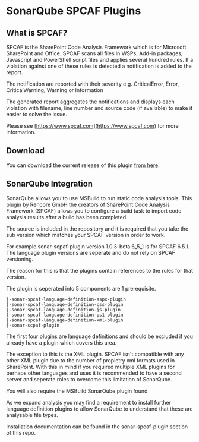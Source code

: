 SonarQube SPCAF Plugins
=======================

What is SPCAF?
--------------
SPCAF is the SharePoint Code Analysis Framework which is for Microsoft SharePoint and Office. SPCAF scans all files in WSPs, Add-in packages, Javascript and PowerShell script files and applies several hundred rules. If a violation against one of these rules is detected a notification is added to the report.

The notification are reported with their severity e.g. CriticalError, Error, CriticalWarning, Warning or Information

The generated report aggregates the notifications and displays each violation with filename, line number and source code (if available) to make it easier to solve the issue.

Please see [https://www.spcaf.com](https://www.spcaf.com) for more information.

Download
--------
You can download the current release of this plugin [from here](http://url.spcaf.com/dl-spcaf-qc-sq).


SonarQube Integration
---------------------

SonarQube allows you to use MSBuild to run static code analysis tools. This plugin by Rencore GmbH the creators of SharePoint Code Analysis Framework (SPCAF) allows you to configure a build task to import code analysis results after a build has been completed.

The source is included in the repository and it is required that you take the sub version which matches your SPCAF version in order to work.

For example sonar-scpaf-plugin version 1.0.3-beta.6_5_1 is for SPCAF 6.5.1. The language plugin versions are seperate and do not rely on SPCAF versioning.

The reason for this is that the plugins contain references to the rules for that version.

The plugin is seperated into 5 components are 1 prerequisite.

```
|-sonar-spcaf-language-definition-aspx-plugin
|-sonar-spcaf-language-definition-css-plugin
|-sonar-spcaf-language-definition-js-plugin
|-sonar-spcaf-language-definition-ps1-plugin
|-sonar-spcaf-language-definition-xml-plugin
|-sonar-scpaf-plugin
```

The first four plugins are language definitions and should be excluded if you already have a plugin which covers this area.

The exception to this is the XML plugin. SPCAF isn't compatible with any other XML plugin due to the number of propietry xml formats used in SharePoint. With this in mind if you required multiple XML plugins for perhaps other languages and uses it is recommended to have a second server and seperate roles to overcome this limitation of SonarQube.

You will also require the MSBuild SonarQube plugin found 

As we expand analysis you may find a requirement to install further language definition plugins to allow SonarQube to understand that these are analysable file types.

Installation documentation can be found in the sonar-spcaf-plugin section of this repo.
